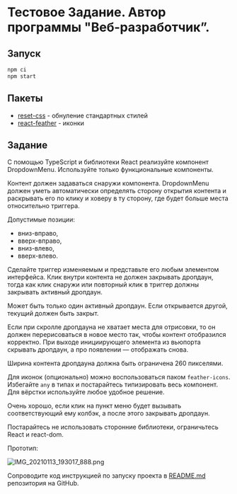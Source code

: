 # Тестовое Задание. Автор программы "Веб-разработчик”.

## Запуск

```bash
npm ci
npm start
```

## Пакеты

* [reset-css](https://www.npmjs.com/package/reset-css) - обнуление стандартных стилей
* [react-feather](https://www.npmjs.com/package/react-feather) - иконки


## Задание

С помощью TypeScript и библиотеки React реализуйте компонент DropdownMenu. Используйте только функциональные компоненты.

Контент должен задаваться снаружи компонента. DropdownMenu должен уметь автоматически определять сторону открытия контента и раскрывать его по клику и ховеру в ту сторону, где будет больше места относительно триггера.

Допустимые позиции:

- вниз-вправо,
- вверх-вправо,
- вниз-влево,
- вверх-влево.

Сделайте триггер изменяемым и представьте его любым элементом интерфейса.
Клик внутри контента не должен закрывать дропдаун, тогда как клик снаружи или повторный клик в триггер должны закрывать активный дропдаун.

Может быть только один активный дропдаун. Если открывается другой, текущий должен быть закрыт.

Если при скролле дропдауна не хватает места для отрисовки, то он должен перерисоваться в новое место так, чтобы контент отобразился корректно. При выходе инициирующего элемента из вьюпорта скрывать дропдаун, а про появлении — отображать снова.

Ширина контента дропдауна должна быть ограничена 260 пикселями.

Для иконок (опционально) можно воспользоваться паком `feather-icons`. Избегайте `any` в типах и постарайтесь типизировать весь компонент. Для вёрстки используйте любое удобное решение.

Очень хорошо, если клик на пункт меню будет вызывать соответствующий ему колбэк, а после этого закрывать дропдаун.

Постарайтесь не использовать сторонние библиотеки, ограничьтесь React и react-dom.

Прототип:

![IMG_20210113_193017_888.png](https://praktikum.notion.site/image/https%3A%2F%2Fs3-us-west-2.amazonaws.com%2Fsecure.notion-static.com%2F4640cdb2-1305-4170-9557-3acbed4f5ed1%2FIMG_20210113_193017_888.png?id=e1d6bf8e-bcfa-47b2-aeb9-5c08bbb422c2&table=block&spaceId=daa3be6d-804a-415d-9112-8c01fba24d73&width=2000&userId=&cache=v2)

Сопроводите код инструкцией по запуску проекта в [README.md](./readme.md) репозитория на GitHub.
